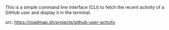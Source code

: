 This is a simple command line interface (CLI) to fetch the recent activity of a GitHub user and display it in the terminal.

src: https://roadmap.sh/projects/github-user-activity